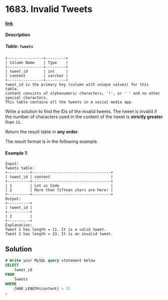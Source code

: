# 1683. Invalid Tweets

#### [link](https://leetcode.com/problems/invalid-tweets/)

#### Description

##### Table: `Tweets`
```
+----------------+---------+
| Column Name    | Type    |
+----------------+---------+
| tweet_id       | int     |
| content        | varchar |
+----------------+---------+
tweet_id is the primary key (column with unique values) for this table.
content consists of alphanumeric characters, '!', or ' ' and no other special characters.
This table contains all the tweets in a social media app.
```

Write a solution to find the IDs of the invalid tweets. The tweet is invalid if the number of characters used in the content of the tweet is **strictly greater** than `15`.

Return the result table in **any order**.

The result format is in the following example.


#### Example 1:
```
Input: 
Tweets table:
+----------+-----------------------------------+
| tweet_id | content                           |
+----------+-----------------------------------+
| 1        | Let us Code                       |
| 2        | More than fifteen chars are here! |
+----------+-----------------------------------+
Output: 
+----------+
| tweet_id |
+----------+
| 2        |
+----------+
Explanation: 
Tweet 1 has length = 11. It is a valid tweet.
Tweet 2 has length = 33. It is an invalid tweet.
```

## Solution
```sql
# Write your MySQL query statement below
SELECT 
    tweet_id
FROM 
    Tweets
WHERE 
    CHAR_LENGTH(content) > 15
;
```